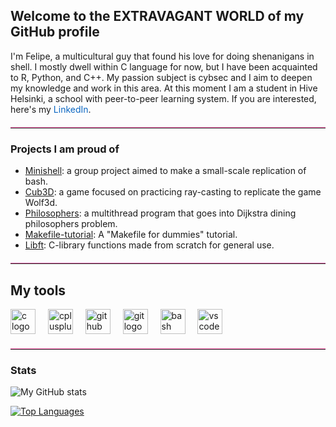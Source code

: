 ## Welcome to the EXTRAVAGANT WORLD of my GitHub profile

<p align="left">I'm Felipe, a multicultural guy that found his love for doing shenanigans in shell. I mostly dwell within C language for now, but I have been acquainted to R, Python, and C++. My passion subject is cybsec and I aim to deepen my knowledge and work in this area. At this moment I am a student in Hive Helsinki, a school with peer-to-peer learning system. If you are interested, here's my <a href="https://www.linkedin.com/in/fdessoy" style="color: #0a66c2; text-decoration: none;">LinkedIn</a>.</p>

<hr style="border: 0; border-top: 1px solid #ff69b4; margin: 20px 0;">

### Projects I am proud of
- [Minishell](https://github.com/FjjDessoyCaraballo/minishell): a group project aimed to make a small-scale replication of bash.
- [Cub3D](https://github.com/FjjDessoyCaraballo/cub3d): a game focused on practicing ray-casting to replicate the game Wolf3d.
- [Philosophers](https://github.com/Ginger-Leo/Philosophers): a multithread program that goes into Dijkstra dining philosophers problem.
- [Makefile-tutorial](https://github.com/FjjDessoyCaraballo/makefile-tutorial): A "Makefile for dummies" tutorial.
- [Libft](https://github.com/FjjDessoyCaraballo/libft): C-library functions made from scratch for general use.

<hr style="border: 0; border-top: 1px solid #ff69b4; margin: 20px 0;">

<h2 align="left">My tools</h2>

<div align="left">
  <img src="https://cdn.jsdelivr.net/gh/devicons/devicon/icons/c/c-original.svg" height="40" alt="c logo"  />
  <img width="12" />
  <img src="https://cdn.jsdelivr.net/gh/devicons/devicon/icons/cplusplus/cplusplus-original.svg" height="40" alt="cplusplus logo"  />
  <img width="12" />
  <img src="https://cdn.jsdelivr.net/gh/devicons/devicon/icons/github/github-original.svg" height="40" alt="github logo"  />
  <img width="12" />
  <img src="https://cdn.jsdelivr.net/gh/devicons/devicon/icons/git/git-original.svg" height="40" alt="git logo"  />
  <img width="12" />
  <img src="https://cdn.jsdelivr.net/gh/devicons/devicon/icons/bash/bash-original.svg" height="40" alt="bash logo"  />
  <img width="12" />
  <img src="https://cdn.jsdelivr.net/gh/devicons/devicon/icons/vscode/vscode-original.svg" height="40" alt="vscode logo"  />
</div>

<hr style="border: 0; border-top: 1px solid #ff69b4; margin: 20px 0;">

### Stats

![My GitHub stats](https://github-readme-stats.vercel.app/api?username=FjjDessoyCaraballo&theme=transparent&show_icons=true&hide_rank=true&hide_title=true)

[![Top Languages](https://github-readme-stats.vercel.app/api/top-langs/?username=FjjDessoyCaraballo&theme=transparent)](https://github.com/anuraghazra/github-readme-stats)
